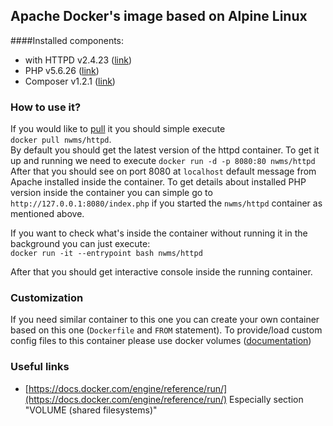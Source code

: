 ## Apache Docker's image based on Alpine Linux
####Installed components: 
  - with HTTPD v2.4.23 ([link](https://httpd.apache.org/docs/2.4/))
  - PHP v5.6.26 ([link](https://secure.php.net/))
  - Composer v1.2.1 ([link](https://getcomposer.org/doc/))
  
### How to use it?
If you would like to [pull](https://docs.docker.com/engine/reference/commandline/pull/) it
you should simple execute     
`docker pull nwms/httpd`.     
By default you should get the latest version of the httpd container.
To get it up and running we need to execute `docker run -d -p 8080:80 nwms/httpd`
After that you should see on port 8080 at `localhost` default message from Apache installed
inside the container. 
To get details about installed PHP version inside the container you can simple go to `http://127.0.0.1:8080/index.php`
if you started the `nwms/httpd` container as mentioned above.

If you want to check what's inside the container without running it in the background you can just execute:    
`docker run -it --entrypoint bash nwms/httpd`

After that you should get interactive console inside the running container. 

### Customization
If you need similar container to this one you can create your own container based on this one (`Dockerfile` and `FROM` statement).
To provide/load custom config files to this container please use docker volumes ([documentation](https://docs.docker.com/engine/tutorials/dockervolumes/))
 
 
### Useful links
 - [https://docs.docker.com/engine/reference/run/](https://docs.docker.com/engine/reference/run/) 
   Especially section "VOLUME (shared filesystems)"
  

  